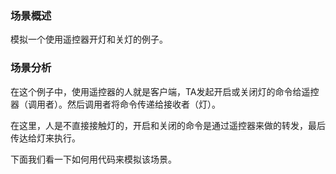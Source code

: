 ### 场景概述

模拟一个使用遥控器开灯和关灯的例子。

### 场景分析

在这个例子中，使用遥控器的人就是客户端，TA发起开启或关闭灯的命令给遥控器（调用者）。然后调用者将命令传递给接收者（灯）。

在这里，人是不直接接触灯的，开启和关闭的命令是通过遥控器来做的转发，最后传达给灯来执行。

下面我们看一下如何用代码来模拟该场景。